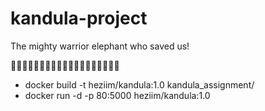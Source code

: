 # kandula-project
The mighty warrior elephant who saved us!

:elephant::elephant::elephant::elephant::elephant::elephant::elephant::elephant::elephant::elephant::elephant::elephant::elephant::elephant::elephant::elephant::elephant::elephant::elephant:

* docker build -t heziim/kandula:1.0 kandula_assignment/
* docker run -d -p 80:5000 heziim/kandula:1.0
